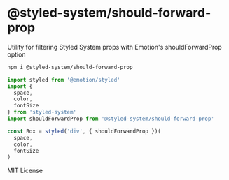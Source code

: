 
# @styled-system/should-forward-prop

Utility for filtering Styled System props with Emotion's shouldForwardProp option

```sh
npm i @styled-system/should-forward-prop
```

```js
import styled from '@emotion/styled'
import {
  space,
  color,
  fontSize
} from 'styled-system'
import shouldForwardProp from '@styled-system/should-forward-prop'

const Box = styled('div', { shouldForwardProp })(
  space,
  color,
  fontSize
)
```

MIT License

